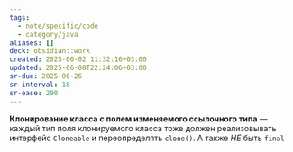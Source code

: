 ```yaml
---
tags:
  - note/specific/code
  - category/java
aliases: []
deck: obsidian::work
created: 2025-06-02 11:32:16+03:00
updated: 2025-06-08T22:24:06+03:00
sr-due: 2025-06-26
sr-interval: 18
sr-ease: 290
---
```


**Клонирование класса с полем изменяемого ссылочного типа**
—
каждый тип поля клонируемого класса тоже должен реализовывать интерфейс `Cloneable` и переопределять `clone()`. А также *НЕ* быть `final`
